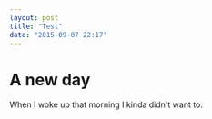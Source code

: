 ```yaml
---
layout: post
title: "Test"
date: "2015-09-07 22:17"
---
```


# A new day

When I woke up that morning I kinda didn't want to. 

